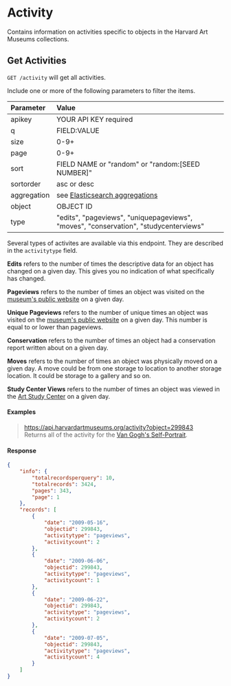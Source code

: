 # Activity

Contains information on activities specific to objects in the Harvard Art Museums collections.

## Get Activities

`GET /activity` will get all activities.

Include one or more of the following parameters to filter the items.

| Parameter | Value |
| :--------- | :----- |
| apikey | YOUR API KEY required |
| q | FIELD:VALUE |
| size | 0-9+ |
| page | 0-9+ |
| sort | FIELD NAME or "random" or "random:[SEED NUMBER]" |
| sortorder | asc or desc |
| aggregation |  see [Elasticsearch aggregations](http://www.elastic.co/guide/en/elasticsearch/reference/1.4/search-aggregations.html#_structuring_aggregations) |
| object | OBJECT ID |
| type | "edits", "pageviews", "uniquepageviews", "moves", "conservation", "studycenterviews" |

Several types of activites are available via this endpoint. They are described in the `activitytype` field. 

**Edits** refers to the number of times the descriptive data for an object has changed on a given day. This gives you no indication of what specifically has changed. 

**Pageviews** refers to the number of times an object was visited on the [museum's public website](http://www.harvardartmuseums.org) on a given day.

**Unique Pageviews** refers to the number of unique times an object was visited on the [museum's public website](http://www.harvardartmuseums.org) on a given day. This number is equal to or lower than pageviews.

**Conservation** refers to the number of times an object had a conservation report written about on a given day.

**Moves** refers to the number of times an object was physically moved on a given day. A move could be from one storage to location to another storage location. It could be storage to a gallery and so on.

**Study Center Views** refers to the number of times an object was viewed in the [Art Study Center](http://www.harvardartmuseums.org/teaching-and-research/art-study-center) on a given day.

#### Examples

> https://api.harvardartmuseums.org/activity?object=299843  
> Returns all of the activity for the [Van Gogh's Self-Portrait](www.harvardartmuseums.org/collections/object/299843).  

#### Response

```json
{
    "info": {
        "totalrecordsperquery": 10,
        "totalrecords": 3424,
        "pages": 343,
        "page": 1
    },
    "records": [
        {
            "date": "2009-05-16",
            "objectid": 299843,
            "activitytype": "pageviews",
            "activitycount": 2
        },
        {
            "date": "2009-06-06",
            "objectid": 299843,
            "activitytype": "pageviews",
            "activitycount": 1
        },
        {
            "date": "2009-06-22",
            "objectid": 299843,
            "activitytype": "pageviews",
            "activitycount": 2
        },
        {
            "date": "2009-07-05",
            "objectid": 299843,
            "activitytype": "pageviews",
            "activitycount": 4
        }
    ]
}
```